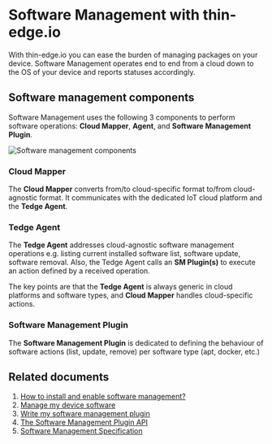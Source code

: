 # Software Management with thin-edge.io

With thin-edge.io you can ease the burden of managing packages on your device.
Software Management operates end to end from a cloud down to the OS of your device and reports statuses accordingly.

## Software management components

Software Management uses the following 3 components to perform software operations:
**Cloud Mapper**, **Agent**, and **Software Management Plugin**.

![Software management components](./images/software-management.png)

### Cloud Mapper

The **Cloud Mapper** converts from/to cloud-specific format to/from cloud-agnostic format.
It communicates with the dedicated IoT cloud platform and the **Tedge Agent**.

### Tedge Agent

The **Tedge Agent** addresses cloud-agnostic software management operations e.g. listing current installed software list, software update, software removal.
Also, the Tedge Agent calls an **SM Plugin(s)** to execute an action defined by a received operation.

The key points are that the **Tedge Agent** is always generic in cloud platforms and software types, and **Cloud Mapper** handles cloud-specific actions.

### Software Management Plugin

The **Software Management Plugin** is dedicated to defining the behaviour of software actions (list, update, remove) per software type (apt, docker, etc.)

## Related documents
1. [How to install and enable software management?](../howto-guides/012_install_and_enable_software_management.md)
2. [Manage my device software](../tutorials/software-management.md)
3. [Write my software management plugin](../tutorials/write-my-software-management-plugin.md)
4. [The Software Management Plugin API](../references/plugin-api.md)
5. [Software Management Specification](https://github.com/thin-edge/thin-edge.io-specs/tree/main/src/software-management)
